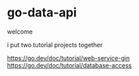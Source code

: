# go-data-api

welcome

i put two tutorial projects together

https://go.dev/doc/tutorial/web-service-gin
https://go.dev/doc/tutorial/database-access